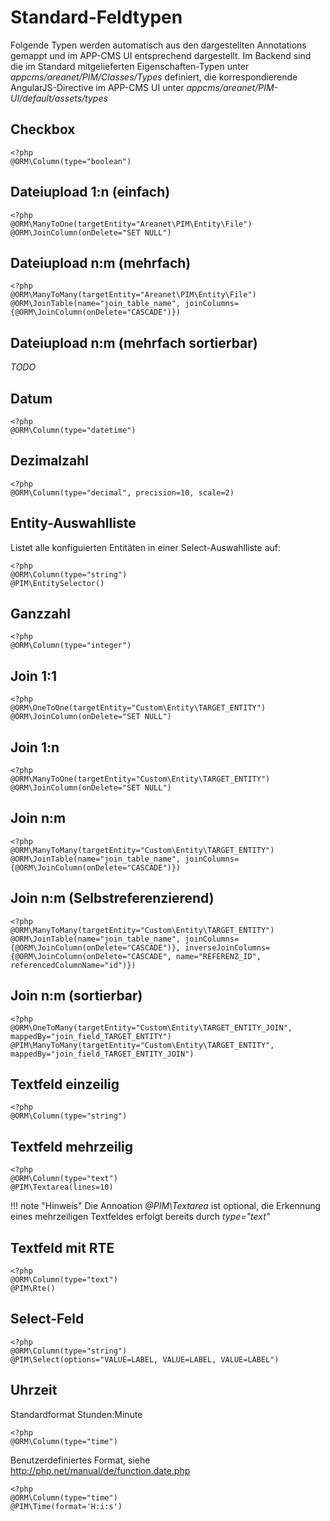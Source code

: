 # Standard-Feldtypen

Folgende Typen werden automatisch aus den dargestellten Annotations gemappt und im APP-CMS UI entsprechend dargestellt. Im Backend sind die im Standard mitgelieferten Eigenschaften-Typen 
unter _appcms/areanet/PIM/Classes/Types_ definiert, die korrespondierende AngularJS-Directive im APP-CMS UI unter _appcms/areanet/PIM-UI/default/assets/types_

## Checkbox
```
<?php
@ORM\Column(type="boolean")
```

## Dateiupload 1:n (einfach)
```
<?php
@ORM\ManyToOne(targetEntity="Areanet\PIM\Entity\File")
@ORM\JoinColumn(onDelete="SET NULL")
```

## Dateiupload n:m (mehrfach)
```
<?php
@ORM\ManyToMany(targetEntity="Areanet\PIM\Entity\File")
@ORM\JoinTable(name="join_table_name", joinColumns={@ORM\JoinColumn(onDelete="CASCADE")})
```

## Dateiupload n:m (mehrfach sortierbar)

_TODO_

## Datum
```
<?php
@ORM\Column(type="datetime")
```

## Dezimalzahl
 
```
<?php
@ORM\Column(type="decimal", precision=10, scale=2)
```

## Entity-Auswahlliste

Listet alle konfiguierten Entitäten in einer Select-Auswahlliste auf:
 
```
<?php
@ORM\Column(type="string")
@PIM\EntitySelector()
```

## Ganzzahl

```
<?php
@ORM\Column(type="integer")
```

## Join 1:1

```
<?php
@ORM\OneToOne(targetEntity="Custom\Entity\TARGET_ENTITY")
@ORM\JoinColumn(onDelete="SET NULL")
```

## Join 1:n
```
<?php
@ORM\ManyToOne(targetEntity="Custom\Entity\TARGET_ENTITY")
@ORM\JoinColumn(onDelete="SET NULL")
```

## Join n:m
```
<?php
@ORM\ManyToMany(targetEntity="Custom\Entity\TARGET_ENTITY")
@ORM\JoinTable(name="join_table_name", joinColumns={@ORM\JoinColumn(onDelete="CASCADE")})
```

## Join n:m (Selbstreferenzierend)

```
<?php
@ORM\ManyToMany(targetEntity="Custom\Entity\TARGET_ENTITY")
@ORM\JoinTable(name="join_table_name", joinColumns={@ORM\JoinColumn(onDelete="CASCADE")}, inverseJoinColumns={@ORM\JoinColumn(onDelete="CASCADE", name="REFERENZ_ID", referencedColumnName="id")})
```

## Join n:m (sortierbar)
```
<?php
@ORM\OneToMany(targetEntity="Custom\Entity\TARGET_ENTITY_JOIN", mappedBy="join_field_TARGET_ENTITY")
@PIM\ManyToMany(targetEntity="Custom\Entity\TARGET_ENTITY", mappedBy="join_field_TARGET_ENTITY_JOIN")
```

##  Textfeld einzeilig

```
<?php
@ORM\Column(type="string")
```

## Textfeld mehrzeilig

```
<?php
@ORM\Column(type="text")
@PIM\Textarea(lines=10)
```
                                                                                                               
!!! note "Hinweis"
    Die Annoation _@PIM\Textarea_ ist optional, die Erkennung eines mehrzeiligen Textfeldes erfolgt bereits durch _type="text"_

## Textfeld mit RTE
```
<?php
@ORM\Column(type="text")
@PIM\Rte()
```

## Select-Feld
```
<?php
@ORM\Column(type="string")
@PIM\Select(options="VALUE=LABEL, VALUE=LABEL, VALUE=LABEL")
```

## Uhrzeit

Standardformat Stunden:Minute
```
<?php
@ORM\Column(type="time")
```

Benutzerdefiniertes Format, siehe <http://php.net/manual/de/function.date.php>
```
<?php
@ORM\Column(type="time")
@PIM\Time(format='H:i:s')
```